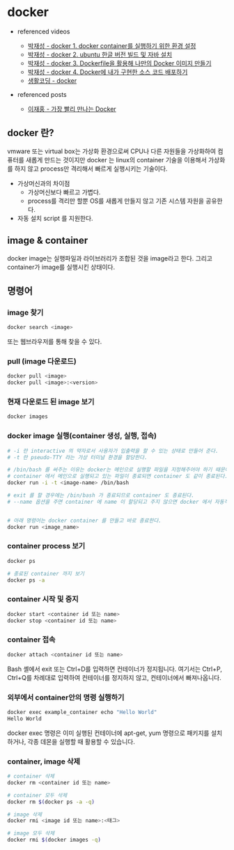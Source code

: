 # docker
- referenced videos
  - [박재성 - docker 1. docker container를 실행하기 위한 환경 설정](https://youtu.be/U_F-eNo3uM0)
  - [박재성 - docker 2. ubuntu 한글 버전 빌드 및 자바 설치](https://youtu.be/2cJnTnBkKac)
  - [박재성 - docker 3. Dockerfile을 활용해 나만의 Docker 이미지 만들기](https://youtu.be/_lM9uotAOmk)
  - [박재성 - docker 4. Docker에 내가 구현한 소스 코드 배포하기](https://youtu.be/E8cdA6ORbSM)
  - [생활코딩 - docker](https://youtu.be/Bhzz9E3xuXY)

- referenced posts
  - [이재홍 - 가장 빨리 만나는 Docker](http://pyrasis.com/docker.html)

## docker 란?
vmware 또는 virtual box는 가상화 환경으로써 CPU나 다른 자원들을 가상화하여 컴퓨터를 새롭게 만드는 것이지만 
docker 는 linux의 container 기술을 이용해서 가상화를 하지 않고 process만 격리해서 빠르게 실행시키는 기술이다.

- 가상머신과의 차이점
  - 가상머신보다 빠르고 가볍다.
  - process를 격리만 할뿐 OS를 새롭게 만들지 않고 기존 시스템 자원을 공유한다.
- 자동 설치 script 를 지원한다.


## image & container
docker image는 실행파일과 라이브러리가 조합된 것을 image라고 한다.
그리고 container가 image를 실행시킨 상태이다.


## 명령어

### image 찾기
````bash
docker search <image>
````
또는 웹브라우저를 통해 찾을 수 있다.

### pull (image 다운로드)
````bash
docker pull <image>
docker pull <image>:<version>
````

### 현재 다운로드 된 image 보기
````bash
docker images
````

### docker image 실행(container 생성, 실행, 접속)
````bash
# -i 란 interactive 의 약자로서 사용자가 입출력을 할 수 있는 상태로 만들어 준다.
# -t 란 pseudo-TTY 라는 가상 터미널 환경을 할당한다.

# /bin/bash 를 써주는 이유는 docker는 메인으로 실행할 파일을 지정해주어야 하기 때문이다.
# container 에서 메인으로 실행되고 있는 파일이 종료되면 container 도 같이 종료된다.
docker run -i -t <image-name> /bin/bash

# exit 를 할 경우에는 /bin/bash 가 종료되므로 container 도 종료된다.
# --name 옵션을 주면 container 에 name 이 할당되고 주지 않으면 docker 에서 자동적으로 붙여준다.


# 아래 명령어는 docker container 를 만들고 바로 종료한다.
docker run <image_name>
````


### container process 보기
````bash
docker ps

# 종료된 container 까지 보기
docker ps -a
````

### container 시작 및 중지
````bash
docker start <container id 또는 name>
docker stop <container id 또는 name>
````

### container 접속
````bash
docker attach <container id 또는 name>
````
Bash 셸에서 exit 또는 Ctrl+D를 입력하면 컨테이너가 정지됩니다. 
여기서는 Ctrl+P, Ctrl+Q를 차례대로 입력하여 컨테이너를 정지하지 않고, 컨테이너에서 빠져나옵니다.


### 외부에서 container안의 명령 실행하기
````bash
docker exec example_container echo "Hello World"
Hello World
````
docker exec 명령은 이미 실행된 컨테이너에 apt-get, yum 명령으로 패키지를 설치하거나, 각종 데몬을 실행할 때 활용할 수 있습니다.


### container, image 삭제
````bash
# container 삭제
docker rm <container id 또는 name>

# container 모두 삭제
docker rm $(docker ps -a -q)

# image 삭제
docker rmi <image id 또는 name>:<태그>

# image 모두 삭제
docker rmi $(docker images -q)
````